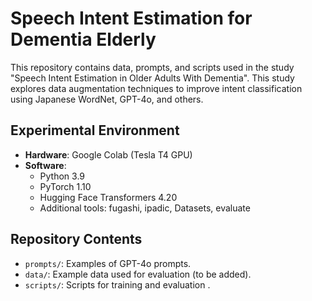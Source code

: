 # Speech Intent Estimation for Dementia Elderly
This repository contains data, prompts, and scripts used in the study "Speech Intent Estimation in Older Adults With Dementia". This study explores data augmentation techniques to improve intent classification using Japanese WordNet, GPT-4o, and others.
## Experimental Environment
- **Hardware**: Google Colab (Tesla T4 GPU)
- **Software**:
  - Python 3.9
  - PyTorch 1.10
  - Hugging Face Transformers 4.20
  - Additional tools: fugashi, ipadic, Datasets, evaluate
## Repository Contents
- `prompts/`: Examples of GPT-4o prompts.
- `data/`: Example data used for evaluation (to be added).
- `scripts/`: Scripts for training and evaluation .
